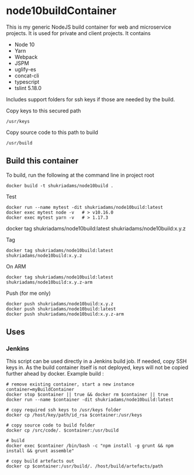 # node10buildContainer

This is my generic NodeJS build container for web and microservice projects. It is used for private and client 
projects. It contains

- Node 10
- Yarn 
- Webpack
- JSPM
- uglify-es 
- concat-cli
- typescript
- tslint 5.18.0

Includes support folders for ssh keys if those are needed by the build.

Copy keys to this secured path

    /usr/keys

Copy source code to this path to build

    /usr/build

## Build this container

To build, run the following at the command line in project root

    docker build -t shukriadams/node10build .

Test

    docker run --name mytest -dit shukriadams/node10build:latest  
    docker exec mytest node -v   # > v10.16.0  
    docker exec mytest yarn -v   # > 1.17.3

docker tag shukriadams/node10build:latest shukriadams/node10build:x.y.z

Tag

    docker tag shukriadams/node10build:latest shukriadams/node10build:x.y.z
    
On ARM
    
    docker tag shukriadams/node10build:latest shukriadams/node10build:x.y.z-arm
    
Push (for me only)

    docker push shukriadams/node10build:x.y.z
    docker push shukriadams/node10build:latest
    docker push shukriadams/node10build:x.y.z-arm

## Uses

### Jenkins 

This script can be used directly in a Jenkins build job. If needed, copy SSH keys in. As the build 
container itself is not deployed, keys will not be copied further ahead by docker. Example build :

    # remove existing container, start a new instance
    container=myBuildContainer
    docker stop $container || true && docker rm $container || true
    docker run --name $container -dit shukriadams/node10build:latest 

    # copy required ssh keys to /usr/keys folder
    docker cp /host/key/path/id_rsa $container:/usr/keys

    # copy source code to build folder
    docker cp /src/code/. $container:/usr/build

    # build
    docker exec $container /bin/bash -c "npm install -g grunt && npm install && grunt assemble"

    # copy build artefacts out
    docker cp $container:/usr/build/. /host/build/artefacts/path

